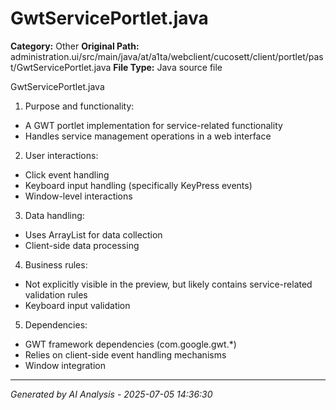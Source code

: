 # GwtServicePortlet.java

**Category:** Other
**Original Path:** administration.ui/src/main/java/at/a1ta/webclient/cucosett/client/portlet/past/GwtServicePortlet.java
**File Type:** Java source file

GwtServicePortlet.java
1. Purpose and functionality:
- A GWT portlet implementation for service-related functionality
- Handles service management operations in a web interface

2. User interactions:
- Click event handling
- Keyboard input handling (specifically KeyPress events)
- Window-level interactions

3. Data handling:
- Uses ArrayList for data collection
- Client-side data processing

4. Business rules:
- Not explicitly visible in the preview, but likely contains service-related validation rules
- Keyboard input validation

5. Dependencies:
- GWT framework dependencies (com.google.gwt.*)
- Relies on client-side event handling mechanisms
- Window integration

---
*Generated by AI Analysis - 2025-07-05 14:36:30*
